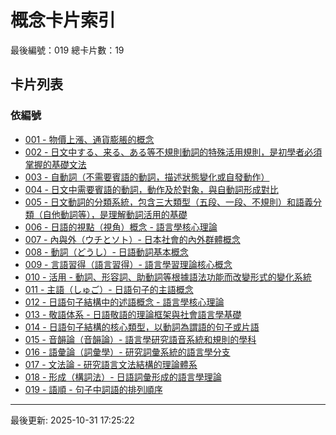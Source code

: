 # 概念卡片索引

最後編號：019
總卡片數：19

## 卡片列表

### 依編號
- [001 - 物價上漲、通貨膨脹的概念](001_bukka_joushou.md) 
- [002 - 日文中する、来る、ある等不規則動詞的特殊活用規則，是初學者必須掌握的基礎文法](002_fukisoku-katsuyou.md) 
- [003 - 自動詞（不需要賓語的動詞，描述狀態變化或自發動作）](003_jidoushi.md) 
- [004 - 日文中需要賓語的動詞，動作及於對象，與自動詞形成對比](004_tadoushi.md) 
- [005 - 日文動詞的分類系統，包含三大類型（五段、一段、不規則）和語義分類（自他動詞等），是理解動詞活用的基礎](005_doushi-bunrui.md) 
- [006 - 日語的視點（視角）概念 - 語言學核心理論](006_viewpoint.md) 
- [007 - 內與外（ウチとソト）- 日本社會的內外群體概念](007_uchi-soto.md) 
- [008 - 動詞（どうし）- 日語動詞基本概念](008_doushi.md) 
- [009 - 言語習得（語言習得）- 語言學習理論核心概念](009_language_acquisition.md) 
- [010 - 活用 - 動詞、形容詞、助動詞等根據語法功能而改變形式的變化系統](010_katsuyou.md) 
- [011 - 主語（しゅご）- 日語句子的主語概念](011_shugo.md) 
- [012 - 日語句子結構中的述語概念 - 語言學核心理論](012_jutsugo.md) 
- [013 - 敬語体系 - 日語敬語的理論框架與社會語言學基礎](013_keigo_taikei.md) 
- [014 - 日語句子結構的核心類型，以動詞為謂語的句子或片語](014_doushi_ku.md) 
- [015 - 音韻論（音韻論）- 語言學研究語音系統和規則的學科](015_onin_ron.md) 
- [016 - 語彙論（詞彙學）- 研究詞彙系統的語言學分支](016_goi_ron.md) 
- [017 - 文法論 - 研究語言文法結構的理論體系](017_bunpou_ron.md) 
- [018 - 形成（構詞法）- 日語詞彙形成的語言學理論](018_keisei.md) 
- [019 - 語順 - 句子中詞語的排列順序](019_go_jun.md) 

---
最後更新: 2025-10-31 17:25:22
